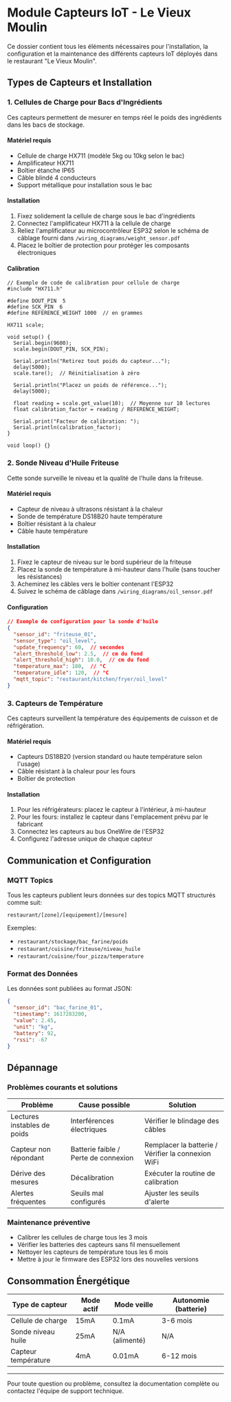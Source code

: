 # Module Capteurs IoT - Le Vieux Moulin

Ce dossier contient tous les éléments nécessaires pour l'installation, la configuration et la maintenance des différents capteurs IoT déployés dans le restaurant "Le Vieux Moulin".

## Types de Capteurs et Installation

### 1. Cellules de Charge pour Bacs d'Ingrédients

Ces capteurs permettent de mesurer en temps réel le poids des ingrédients dans les bacs de stockage.

#### Matériel requis
- Cellule de charge HX711 (modèle 5kg ou 10kg selon le bac)
- Amplificateur HX711
- Boîtier étanche IP65
- Câble blindé 4 conducteurs
- Support métallique pour installation sous le bac

#### Installation
1. Fixez solidement la cellule de charge sous le bac d'ingrédients
2. Connectez l'amplificateur HX711 à la cellule de charge
3. Reliez l'amplificateur au microcontrôleur ESP32 selon le schéma de câblage fourni dans `/wiring_diagrams/weight_sensor.pdf`
4. Placez le boîtier de protection pour protéger les composants électroniques

#### Calibration
```arduino
// Exemple de code de calibration pour cellule de charge
#include "HX711.h"

#define DOUT_PIN  5
#define SCK_PIN  6
#define REFERENCE_WEIGHT 1000  // en grammes

HX711 scale;

void setup() {
  Serial.begin(9600);
  scale.begin(DOUT_PIN, SCK_PIN);
  
  Serial.println("Retirez tout poids du capteur...");
  delay(5000);
  scale.tare();  // Réinitialisation à zéro
  
  Serial.println("Placez un poids de référence...");
  delay(5000);
  
  float reading = scale.get_value(10);  // Moyenne sur 10 lectures
  float calibration_factor = reading / REFERENCE_WEIGHT;
  
  Serial.print("Facteur de calibration: ");
  Serial.println(calibration_factor);
}

void loop() {}
```

### 2. Sonde Niveau d'Huile Friteuse

Cette sonde surveille le niveau et la qualité de l'huile dans la friteuse.

#### Matériel requis
- Capteur de niveau à ultrasons résistant à la chaleur
- Sonde de température DS18B20 haute température
- Boîtier résistant à la chaleur
- Câble haute température

#### Installation
1. Fixez le capteur de niveau sur le bord supérieur de la friteuse
2. Placez la sonde de température à mi-hauteur dans l'huile (sans toucher les résistances)
3. Acheminez les câbles vers le boîtier contenant l'ESP32
4. Suivez le schéma de câblage dans `/wiring_diagrams/oil_sensor.pdf`

#### Configuration
```json
// Exemple de configuration pour la sonde d'huile
{
  "sensor_id": "friteuse_01",
  "sensor_type": "oil_level",
  "update_frequency": 60,  // secondes
  "alert_threshold_low": 2.5,  // cm du fond
  "alert_threshold_high": 10.0,  // cm du fond
  "temperature_max": 180,  // °C
  "temperature_idle": 120,  // °C
  "mqtt_topic": "restaurant/kitchen/fryer/oil_level"
}
```

### 3. Capteurs de Température

Ces capteurs surveillent la température des équipements de cuisson et de réfrigération.

#### Matériel requis
- Capteurs DS18B20 (version standard ou haute température selon l'usage)
- Câble résistant à la chaleur pour les fours
- Boîtier de protection

#### Installation
1. Pour les réfrigérateurs: placez le capteur à l'intérieur, à mi-hauteur
2. Pour les fours: installez le capteur dans l'emplacement prévu par le fabricant
3. Connectez les capteurs au bus OneWire de l'ESP32
4. Configurez l'adresse unique de chaque capteur

## Communication et Configuration

### MQTT Topics

Tous les capteurs publient leurs données sur des topics MQTT structurés comme suit:
```
restaurant/[zone]/[equipement]/[mesure]
```

Exemples:
- `restaurant/stockage/bac_farine/poids`
- `restaurant/cuisine/friteuse/niveau_huile`
- `restaurant/cuisine/four_pizza/temperature`

### Format des Données

Les données sont publiées au format JSON:
```json
{
  "sensor_id": "bac_farine_01",
  "timestamp": 1617283200,
  "value": 2.45,
  "unit": "kg",
  "battery": 92,
  "rssi": -67
}
```

## Dépannage

### Problèmes courants et solutions

| Problème | Cause possible | Solution |
|----------|----------------|----------|
| Lectures instables de poids | Interférences électriques | Vérifier le blindage des câbles |
| Capteur non répondant | Batterie faible / Perte de connexion | Remplacer la batterie / Vérifier la connexion WiFi |
| Dérive des mesures | Décalibration | Exécuter la routine de calibration |
| Alertes fréquentes | Seuils mal configurés | Ajuster les seuils d'alerte |

### Maintenance préventive

- Calibrer les cellules de charge tous les 3 mois
- Vérifier les batteries des capteurs sans fil mensuellement
- Nettoyer les capteurs de température tous les 6 mois
- Mettre à jour le firmware des ESP32 lors des nouvelles versions

## Consommation Énergétique

| Type de capteur | Mode actif | Mode veille | Autonomie (batterie) |
|-----------------|------------|-------------|----------------------|
| Cellule de charge | 15mA | 0.1mA | 3-6 mois |
| Sonde niveau huile | 25mA | N/A (alimenté) | N/A |
| Capteur température | 4mA | 0.01mA | 6-12 mois |

---

Pour toute question ou problème, consultez la documentation complète ou contactez l'équipe de support technique.
